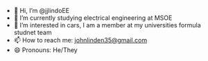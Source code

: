 - 👋 Hi, I’m @jjlindoEE
- 🌱 I’m currently studying electrical engineering at MSOE
- 👀 I’m interested in cars, I am a member at my universities formula studnet team
- 📫 How to reach me: johnlinden35@gmail.com
- 😄 Pronouns: He/They

<!---
jjlindoEE/jjlindoEE is a ✨ special ✨ repository because its `README.md` (this file) appears on your GitHub profile.
You can click the Preview link to take a look at your changes.
--->
